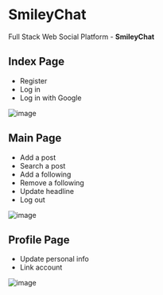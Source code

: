 # SmileyChat
Full Stack Web Social Platform - **SmileyChat**

## Index Page
- Register
- Log in
- Log in with Google 

![image](https://user-images.githubusercontent.com/40222298/206082030-ced66db8-1cb7-4bb3-9c3b-900ff0936494.png)



## Main Page
- Add a post
- Search a post
- Add a following
- Remove a following
- Update headline
- Log out

![image](https://user-images.githubusercontent.com/40222298/206082219-4f8cf520-bada-47b6-8ebd-ab051c9fd022.png)


## Profile Page
- Update personal info
- Link account

![image](https://user-images.githubusercontent.com/40222298/206082280-32a6d1b6-2b03-4470-a23a-caeef8b37344.png)
